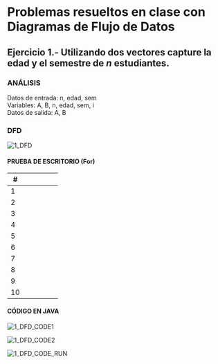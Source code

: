# Problemas resueltos en clase con Diagramas de Flujo de Datos
## Ejercicio 1.- Utilizando dos vectores capture la edad y el semestre de _**n**_ estudiantes.
### ANÁLISIS
Datos de entrada: n, edad, sem\
Variables: A, B, n, edad, sem, i\
Datos de salida: A, B
### DFD
![1_DFD](https://user-images.githubusercontent.com/113320901/200151734-3e6f3e39-b306-41e9-87f7-08aeaf5c1b63.png)

#### PRUEBA DE ESCRITORIO (For)
|#  |  |  |  |  |  |
| ----------- |----------- |----------- |----------- |----------- |----------- |
| 1 |  |  |  |  |  |
| 2 |  |  |  |  |  |
| 3 |  |  |  |  |  |
| 4 |  |  |  | |  |
| 5 |  |  | | |  |
| 6 |  |  | | |  |
| 7 |  |  | | |  |
| 8 |  |  | | |  |
| 9 |  |  | | |  |
| 10 |  |  | | |  |

#### CÓDIGO EN JAVA
![1_DFD_CODE1](https://user-images.githubusercontent.com/113320901/200151870-a553fb21-ac88-401c-8280-6810b960f093.png)

![1_DFD_CODE2](https://user-images.githubusercontent.com/113320901/200151871-6aeb6025-c78c-475f-9eed-8b3ff70d51ea.png)

![1_DFD_CODE_RUN](https://user-images.githubusercontent.com/113320901/200151873-086d95f6-67df-41ae-87ea-8610e4ccd83f.png)

